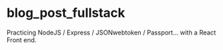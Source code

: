 # blog_post_fullstack

Practicing NodeJS / Express / JSONwebtoken / Passport... with a React Front end. 
